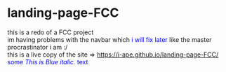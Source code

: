 # landing-page-FCC
this is a redo of a FCC project <br>
im having problems with the navbar which<span style="color:blue"> i will fix later</span> like the master procrastinator i am :/<br>
this is a live copy of the site => https://i-ape.github.io/landing-page-FCC/
<span style="color:blue">some *This is Blue italic.* text</span>
